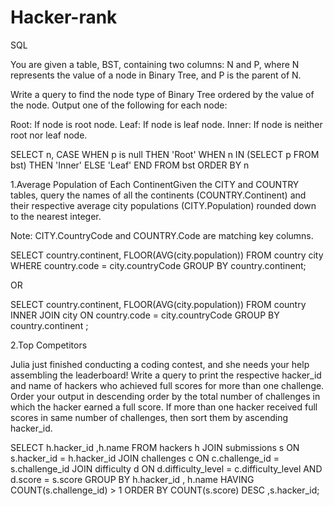 # Hacker-rank
SQL

You are given a table, BST, containing two columns: N and P, where N represents the value of a node in Binary Tree, and P is the parent of N.



Write a query to find the node type of Binary Tree ordered by the value of the node. Output one of the following for each node:

Root: If node is root node.
Leaf: If node is leaf node.
Inner: If node is neither root nor leaf node.



SELECT n, CASE
WHEN p is null THEN 'Root'
WHEN n IN (SELECT p FROM bst)  THEN 'Inner'
ELSE 'Leaf'
END FROM bst ORDER BY n


1.Average Population of Each ContinentGiven the CITY and COUNTRY tables, query the names of all the continents (COUNTRY.Continent) and their respective average city populations (CITY.Population) rounded down to the nearest integer.

Note: CITY.CountryCode and COUNTRY.Code are matching key columns.


SELECT country.continent, FLOOR(AVG(city.population))
FROM country  city 
WHERE country.code = city.countryCode 
GROUP BY country.continent;

OR

SELECT country.continent, FLOOR(AVG(city.population))
FROM country  INNER JOIN city ON country.code = city.countryCode 
GROUP BY country.continent ;


2.Top Competitors

Julia just finished conducting a coding contest, and she needs your help assembling the leaderboard! Write a query to print the respective hacker_id and name of hackers who achieved full scores for more than one challenge. Order your output in descending order by the total number of challenges in which the hacker earned a full score. If more than one hacker received full scores in same number of challenges, then sort them by ascending hacker_id.



SELECT h.hacker_id ,h.name 
FROM hackers  h 
JOIN submissions s ON s.hacker_id = h.hacker_id 
JOIN challenges c ON c.challenge_id = s.challenge_id 
JOIN difficulty d ON d.difficulty_level = c.difficulty_level AND 
d.score = s.score 
GROUP BY h.hacker_id , h.name 
HAVING COUNT(s.challenge_id) > 1
ORDER BY COUNT(s.score) DESC ,s.hacker_id;


